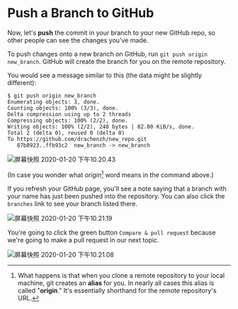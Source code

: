 <!--title={Push a Branch to GitHub}-->

<!--badges={Software Engineering:4, Git:15}--> 

<!--concepts={Push a Branch to GitHub}--> 

# Push a Branch to GitHub

Now, let's **push** the commit in your branch to your new GitHub repo, so other people can see the changes you've made.

To push changes onto a new branch on GitHub, run `git push origin new_branch`. GitHub will create the branch for you on the remote repository.

You would see a message similar to this (the data might be slightly different):

```
$ git push origin new_branch
Enumerating objects: 3, done.
Counting objects: 100% (3/3), done.
Delta compression using up to 2 threads
Compressing objects: 100% (2/2), done.
Writing objects: 100% (2/2), 248 bytes | 82.00 KiB/s, done.
Total 2 (delta 0), reused 0 (delta 0)
To https://github.com/drachenzh/new_repo.git
   87b8923..ffb93c2  new_branch -> new_branch
```



![屏幕快照 2020-01-20 下午10.20.43](https://tva1.sinaimg.cn/large/006tNbRwgy1gb4aehwk28j31i00g2jv8.jpg)

(In case you wonder what *origin*[^1] word means in the command above.)

If you refresh your GitHub page, you'll see a note saying that a branch with your name has just been pushed into the repository. You can also click the `branches` link to see your branch listed there.



![屏幕快照 2020-01-20 下午10.21.19](https://tva1.sinaimg.cn/large/006tNbRwgy1gb4aesr9efj31by0ngwj4.jpg)

You're going to click the green button `Compare & pull request` because we're going to make a pull request in our next topic.

![屏幕快照 2020-01-20 下午10.21.08](https://tva1.sinaimg.cn/large/006tNbRwgy1gb4af82h5vj31g20pm7a5.jpg)

[^1]: What happens is that when you clone a remote repository to your local machine, git creates an **alias** for you. In nearly all cases this alias is called "**origin**." It's essentially shorthand for the remote repository's URL.
